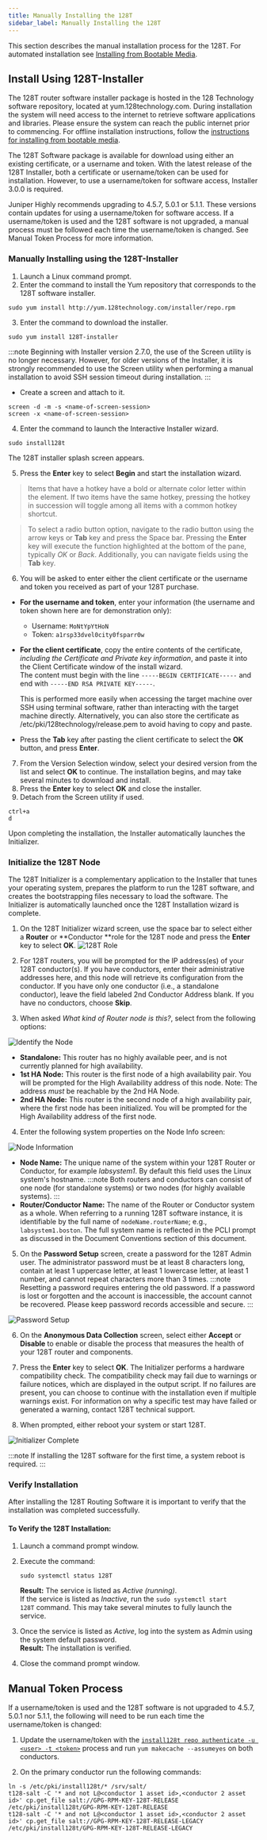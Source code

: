 ```yaml
---
title: Manually Installing the 128T
sidebar_label: Manually Installing the 128T
---
```

This section describes the manual installation process for the 128T. For automated installation see [Installing from Bootable Media](intro_installation_bootable_media.md). 

## Install Using 128T-Installer

The 128T router software installer package is hosted in the 128 Technology software repository, located at yum.128technology.com. During installation the system will need access to the internet to retrieve software applications and libraries. Please ensure the system can reach the public internet prior to commencing. For offline installation instructions, follow the [instructions for installing from bootable media](intro_installation_bootable_media.md).

The 128T Software package is available for download using either an existing certificate, or a username and token. With the latest release of the 128T Installer, both a certificate or username/token can be used for installation. However, to use a username/token for software access, Installer 3.0.0 is required. 

Juniper Highly recommends upgrading to 4.5.7, 5.0.1 or 5.1.1. These versions contain updates for using a username/token for software access. If a username/token is used and the 128T software is not upgraded, a manual process must be followed each time the username/token is changed. See Manual Token Process for more information.

### Manually Installing using the 128T-Installer

1. Launch a Linux command prompt.
2. Enter the command to install the Yum repository that corresponds to the 128T software installer.

```
sudo yum install http://yum.128technology.com/installer/repo.rpm
```

3. Enter the command to download the installer.

```
sudo yum install 128T-installer
```

:::note
Beginning with Installer version 2.7.0, the use of the Screen utility is no longer necessary. However, for older versions of the Installer, it is strongly recommended to use the Screen utility when performing a manual installation to avoid SSH session timeout during installation. 
:::

- Create a screen and attach to it.
```
screen -d -m -s <name-of-screen-session>
screen -x <name-of-screen-session>
```
4. Enter the command to launch the Interactive Installer wizard.

```
sudo install128t
```
The 128T installer splash screen appears.

5. Press the **Enter** key to select **Begin** and start the installation wizard.
  > Items that have a hotkey have a bold or alternate color letter within the element. If two items have the same hotkey, pressing the hotkey in succession will toggle among all items with a common hotkey shortcut.

  > To select a radio button option, navigate to the radio button using the arrow keys or **Tab** key and press the Space bar. Pressing the **Enter** key will execute the function highlighted at the bottom of the pane, typically _OK_ or _Back_. Additionally, you can navigate fields using the **Tab** key.

6. You will be asked to enter either the client certificate or the username and token you received as part of your 128T purchase.

  - **For the username and token**, enter your information (the username and token shown here are for demonstration only):
    - Username: `MoNtYpYtHoN`
    - Token: `a1rsp33dvel0city0fsparr0w`
 
  - **For the client certificate**, copy the entire contents of the certificate, _including the Certificate and Private key information_, and paste it into the Client Certificate window of the install wizard.<br/>The content must begin with the line `-----BEGIN CERTIFICATE-----` and end with `-----END RSA PRIVATE KEY-----`.

    This is performed more easily when accessing the target machine over SSH using terminal software, rather than interacting with the target machine directly. Alternatively, you can also store the certificate as /etc/pki/128technology/release.pem to avoid having to copy and paste.

  - Press the **Tab** key after pasting the client certificate to select the **OK** button, and press **Enter**.
  
7. From the Version Selection window, select your desired version from the list and select **OK** to continue. The installation begins, and may take several minutes to download and install.
8. Press the **Enter** key to select **OK** and close the installer. 
9. Detach from the Screen utility if used.
```
ctrl+a
d
```
Upon completing the installation, the Installer automatically launches the Initializer.

### Initialize the 128T Node

The 128T Initializer is a complementary application to the Installer that tunes your operating system, prepares the platform to run the 128T software, and creates the bootstrapping files necessary to load the software. The Initializer is automatically launched once the 128T Installation wizard is complete.

1. On the 128T Initializer wizard screen, use the space bar to select either a **Router** or **Conductor **role for the 128T node and press the **Enter** key to select **OK**.
  ![128T Role](/img/intro_install_initializer_role.png)

2. For 128T routers, you will be prompted for the IP address(es) of your 128T conductor(s). If you have conductors, enter their administrative addresses here, and this node will retrieve its configuration from the conductor. If you have only one conductor (i.e., a standalone conductor), leave the field labeled 2nd Conductor Address blank. If you have no conductors, choose **Skip**.
3. When asked _What kind of Router node is this?_, select from the following options:

  ![Identify the Node](/img/intro_install_initializer_HASetup.png)

- **Standalone:** This router has no highly available peer, and is not currently planned for high availability.
- **1st HA Node:** This router is the first node of a high availability pair. You will be prompted for the High Availability address of this node. Note: The address _must_ be reachable by the 2nd HA Node.
- **2nd HA Node:** This router is the second node of a high availability pair, where the first node has been initialized. You will be prompted for the High Availability address of the first node.

4. Enter the following system properties on the Node Info screen:

![Node Information](/img/intro_install_initializer_nodeinfo.png)

- **Node Name:** The unique name of the system within your 128T Router or Conductor, for example _labsystem1_. By default this field uses the Linux system's hostname.
  :::note
  Both routers and conductors can consist of one node (for standalone systems) or two nodes (for highly available systems).
  :::
- **Router/Conductor Name:** The name of the Router or Conductor system as a whole. When referring to a running 128T software instance, it is identifiable by the full name of `nodeName.routerName`; e.g., `labsystem1.boston`. The full system name is reflected in the PCLI prompt as discussed in the Document Conventions section of this document.

5. On the **Password Setup** screen, create a password for the 128T Admin user. The administrator password must be at least 8 characters long, contain at least 1 uppercase letter, at least 1 lowercase letter, at least 1 number, and cannot repeat characters more than 3 times.
  :::note
  Resetting a password requires entering the old password. If a password is lost or forgotten and the account is inaccessible, the account cannot be recovered. Please keep password records accessible and secure. 
  :::

![Password Setup](/img/intro_install_initializer_password.png)

6. On the **Anonymous Data Collection** screen, select either **Accept** or **Disable** to enable or disable the process that measures the health of your 128T router and components.

7. Press the **Enter** key to select **OK**. The Initializer performs a hardware compatibility check. The compatibility check may fail due to warnings or failure notices, which are displayed in the output script. If no failures are present, you can choose to continue with the installation even if multiple warnings exist. For information on why a specific test may have failed or generated a warning, contact 128T technical support.

8. When prompted, either reboot your system or start 128T.

  ![Initializer Complete](/img/intro_install_initializer_complete.png)

:::note
If installing the 128T software for the first time, a system reboot is required.
:::

### Verify Installation

After installing the 128T Routing Software it is important to verify that the installation was completed successfully.

#### To Verify the 128T Installation:

1. Launch a command prompt window.

2. Execute the command:

   ```
   sudo systemctl status 128T
   ```

   **Result:** The service is listed as _Active (running)_.<br/>If the service is listed as _Inactive_, run the `sudo systemctl start 128T` command. This may take several minutes to fully launch the service.

3. Once the service is listed as _Active_, log into the system as Admin using the system default password.<br/>**Result:** The installation is verified.

4. Close the command prompt window.

## Manual Token Process

If a username/token is used and the 128T software is not upgraded to 4.5.7, 5.0.1 nor 5.1.1, the following will need to be run each time the username/token is changed:

1. Update the username/token with the [`install128t repo authenticate -u <user> -t <token>`](installer_cli_reference.md#repo) process and run `yum makecache --assumeyes` on both conductors.

2. On the primary conductor run the following commands:
```
ln -s /etc/pki/install128t/* /srv/salt/
t128-salt -C '* and not L@<conductor 1 asset id>,<conductor 2 asset id>' cp.get_file salt://GPG-RPM-KEY-128T-RELEASE /etc/pki/install128t/GPG-RPM-KEY-128T-RELEASE
t128-salt -C '* and not L@<conductor 1 asset id>,<conductor 2 asset id>' cp.get_file salt://GPG-RPM-KEY-128T-RELEASE-LEGACY /etc/pki/install128t/GPG-RPM-KEY-128T-RELEASE-LEGACY
```


